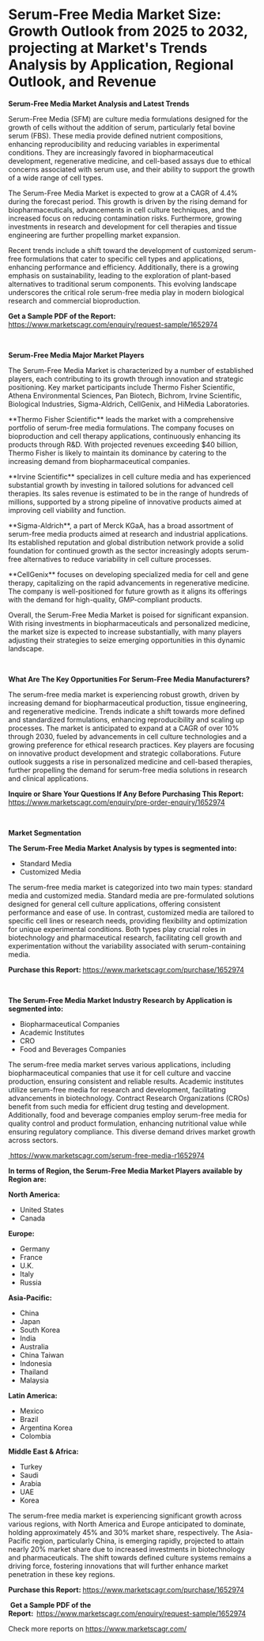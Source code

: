 <p><h1>Serum-Free Media Market Size: Growth Outlook from 2025 to 2032, projecting at Market's Trends Analysis by Application, Regional Outlook, and Revenue</h1></p><p><strong>Serum-Free Media Market Analysis and Latest Trends</strong></p>
<p><p>Serum-Free Media (SFM) are culture media formulations designed for the growth of cells without the addition of serum, particularly fetal bovine serum (FBS). These media provide defined nutrient compositions, enhancing reproducibility and reducing variables in experimental conditions. They are increasingly favored in biopharmaceutical development, regenerative medicine, and cell-based assays due to ethical concerns associated with serum use, and their ability to support the growth of a wide range of cell types.</p><p>The Serum-Free Media Market is expected to grow at a CAGR of 4.4% during the forecast period. This growth is driven by the rising demand for biopharmaceuticals, advancements in cell culture techniques, and the increased focus on reducing contamination risks. Furthermore, growing investments in research and development for cell therapies and tissue engineering are further propelling market expansion.</p><p>Recent trends include a shift toward the development of customized serum-free formulations that cater to specific cell types and applications, enhancing performance and efficiency. Additionally, there is a growing emphasis on sustainability, leading to the exploration of plant-based alternatives to traditional serum components. This evolving landscape underscores the critical role serum-free media play in modern biological research and commercial bioproduction.</p></p>
<p><strong>Get a Sample PDF of the Report:&nbsp;</strong> <a href="https://www.marketscagr.com/enquiry/request-sample/1652974?utm_campaign=2782&utm_medium=2&utm_source=Github&utm_content=ia&utm_term=03032025&utm_id=serum-free-media">https://www.marketscagr.com/enquiry/request-sample/1652974</a></p>
<p>&nbsp;</p>
<p><strong>Serum-Free Media Major Market Players</strong></p>
<p><p>The Serum-Free Media Market is characterized by a number of established players, each contributing to its growth through innovation and strategic positioning. Key market participants include Thermo Fisher Scientific, Athena Environmental Sciences, Pan Biotech, Bichrom, Irvine Scientific, Biological Industries, Sigma-Aldrich, CellGenix, and HiMedia Laboratories.</p><p>**Thermo Fisher Scientific** leads the market with a comprehensive portfolio of serum-free media formulations. The company focuses on bioproduction and cell therapy applications, continuously enhancing its products through R&D. With projected revenues exceeding $40 billion, Thermo Fisher is likely to maintain its dominance by catering to the increasing demand from biopharmaceutical companies.</p><p>**Irvine Scientific** specializes in cell culture media and has experienced substantial growth by investing in tailored solutions for advanced cell therapies. Its sales revenue is estimated to be in the range of hundreds of millions, supported by a strong pipeline of innovative products aimed at improving cell viability and function.</p><p>**Sigma-Aldrich**, a part of Merck KGaA, has a broad assortment of serum-free media products aimed at research and industrial applications. Its established reputation and global distribution network provide a solid foundation for continued growth as the sector increasingly adopts serum-free alternatives to reduce variability in cell culture processes.</p><p>**CellGenix** focuses on developing specialized media for cell and gene therapy, capitalizing on the rapid advancements in regenerative medicine. The company is well-positioned for future growth as it aligns its offerings with the demand for high-quality, GMP-compliant products.</p><p>Overall, the Serum-Free Media Market is poised for significant expansion. With rising investments in biopharmaceuticals and personalized medicine, the market size is expected to increase substantially, with many players adjusting their strategies to seize emerging opportunities in this dynamic landscape.</p></p>
<p>&nbsp;</p>
<p><strong>What Are The Key Opportunities For Serum-Free Media Manufacturers?</strong></p>
<p><p>The serum-free media market is experiencing robust growth, driven by increasing demand for biopharmaceutical production, tissue engineering, and regenerative medicine. Trends indicate a shift towards more defined and standardized formulations, enhancing reproducibility and scaling up processes. The market is anticipated to expand at a CAGR of over 10% through 2030, fueled by advancements in cell culture technologies and a growing preference for ethical research practices. Key players are focusing on innovative product development and strategic collaborations. Future outlook suggests a rise in personalized medicine and cell-based therapies, further propelling the demand for serum-free media solutions in research and clinical applications.</p></p>
<p><strong>Inquire or Share Your Questions If Any Before Purchasing This Report:</strong> <a href="https://www.marketscagr.com/enquiry/pre-order-enquiry/1652974?utm_campaign=2782&utm_medium=2&utm_source=Github&utm_content=ia&utm_term=03032025&utm_id=serum-free-media">https://www.marketscagr.com/enquiry/pre-order-enquiry/1652974</a></p>
<p>&nbsp;</p>
<p><strong>Market Segmentation</strong></p>
<p><strong>The Serum-Free Media Market Analysis by types is segmented into:</strong></p>
<p><ul><li>Standard Media</li><li>Customized Media</li></ul></p>
<p><p>The serum-free media market is categorized into two main types: standard media and customized media. Standard media are pre-formulated solutions designed for general cell culture applications, offering consistent performance and ease of use. In contrast, customized media are tailored to specific cell lines or research needs, providing flexibility and optimization for unique experimental conditions. Both types play crucial roles in biotechnology and pharmaceutical research, facilitating cell growth and experimentation without the variability associated with serum-containing media.</p></p>
<p><strong>Purchase this Report:&nbsp;</strong><a href="https://www.marketscagr.com/purchase/1652974?utm_campaign=2782&utm_medium=2&utm_source=Github&utm_content=ia&utm_term=03032025&utm_id=serum-free-media">https://www.marketscagr.com/purchase/1652974</a></p>
<p>&nbsp;</p>
<p><strong>The Serum-Free Media Market Industry Research by Application is segmented into:</strong></p>
<p><ul><li>Biopharmaceutical Companies</li><li>Academic Institutes</li><li>CRO</li><li>Food and Beverages Companies</li></ul></p>
<p><p>The serum-free media market serves various applications, including biopharmaceutical companies that use it for cell culture and vaccine production, ensuring consistent and reliable results. Academic institutes utilize serum-free media for research and development, facilitating advancements in biotechnology. Contract Research Organizations (CROs) benefit from such media for efficient drug testing and development. Additionally, food and beverage companies employ serum-free media for quality control and product formulation, enhancing nutritional value while ensuring regulatory compliance. This diverse demand drives market growth across sectors.</p></p>
<p><a href="https://www.marketscagr.com/serum-free-media-r1652974?utm_campaign=2782&utm_medium=2&utm_source=Github&utm_content=ia&utm_term=03032025&utm_id=serum-free-media">&nbsp;https://www.marketscagr.com/serum-free-media-r1652974</a></p>
<p><strong>In terms of Region, the Serum-Free Media Market Players available by Region are:</strong></p>
<p>
    <p> <strong> North America: </strong>
        <ul>
            <li>United States</li>
            <li>Canada</li>
        </ul>
        </p> 
    <p> <strong> Europe: </strong>
        <ul>
            <li>Germany</li>
            <li>France</li>
            <li>U.K.</li>
            <li>Italy</li>
            <li>Russia</li>
        </ul>
        </p> 
    <p> <strong> Asia-Pacific: </strong>
        <ul>
            <li>China</li>
            <li>Japan</li>
            <li>South Korea</li>
            <li>India</li>
            <li>Australia</li>
            <li>China Taiwan</li>
            <li>Indonesia</li>
            <li>Thailand</li>
            <li>Malaysia</li>
        </ul>
        </p> 
    <p> <strong> Latin America: </strong>
        <ul>
            <li>Mexico</li>
            <li>Brazil</li>
            <li>Argentina Korea</li>
            <li>Colombia</li>
        </ul>
        </p> 
    <p> <strong> Middle East & Africa: </strong>
        <ul>
            <li>Turkey</li>
            <li>Saudi</li>
            <li>Arabia</li>
            <li>UAE</li>
            <li>Korea</li>
        </ul>
    </p>
    </p>
<p><p>The serum-free media market is experiencing significant growth across various regions, with North America and Europe anticipated to dominate, holding approximately 45% and 30% market share, respectively. The Asia-Pacific region, particularly China, is emerging rapidly, projected to attain nearly 20% market share due to increased investments in biotechnology and pharmaceuticals. The shift towards defined culture systems remains a driving force, fostering innovations that will further enhance market penetration in these key regions.</p></p>
<p><strong>Purchase this Report: </strong><a href="https://www.marketscagr.com/purchase/1652974?utm_campaign=2782&utm_medium=2&utm_source=Github&utm_content=ia&utm_term=03032025&utm_id=serum-free-media">https://www.marketscagr.com/purchase/1652974</a></p>
<p>&nbsp;<strong>Get a Sample PDF of the Report:&nbsp;&nbsp;</strong><a href="https://www.marketscagr.com/enquiry/request-sample/1652974?utm_campaign=2782&utm_medium=2&utm_source=Github&utm_content=ia&utm_term=03032025&utm_id=serum-free-media">https://www.marketscagr.com/enquiry/request-sample/1652974</a></p>
<p><strong></strong></p>
<p>Check more reports on <a href="https://www.marketscagr.com/?utm_campaign=2782&utm_medium=2&utm_source=Github&utm_content=ia&utm_term=03032025&utm_id=serum-free-media">https://www.marketscagr.com/</a></p>
